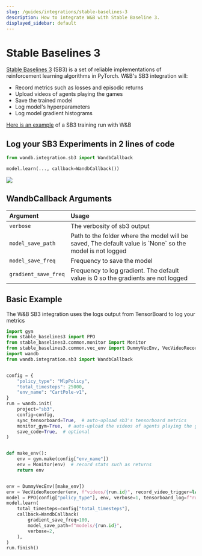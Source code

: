 ```yaml
---
slug: /guides/integrations/stable-baselines-3
description: How to integrate W&B with Stable Baseline 3.
displayed_sidebar: default
---
```


# Stable Baselines 3

[Stable Baselines 3](https://github.com/DLR-RM/stable-baselines3) \(SB3\) is a set of reliable implementations of reinforcement learning algorithms in PyTorch. W&B's SB3 integration will: 

* Record metrics such as losses and episodic returns
* Upload videos of agents playing the games
* Save the trained model
* Log model's hyperparameters
* Log model gradient histograms

[Here is an example](https://wandb.ai/wandb/sb3/runs/1jyr6z10) of a  SB3 training run with W&B

## Log your SB3 Experiments in 2 lines of code

```python
from wandb.integration.sb3 import WandbCallback

model.learn(..., callback=WandbCallback())
```

![](@site/static/images/integrations/stable_baselines_demo.gif)

## WandbCallback Arguments

| Argument | Usage |
| :--- | :--- |
| `verbose` | The verbosity of sb3 output |
| `model_save_path` | Path to the folder where the model will be saved, The default value is \`None\` so the model is not logged |
| `model_save_freq` | Frequency to save the model |
| `gradient_save_freq` | Frequency to log gradient. The default value is 0 so the gradients are not logged |

## Basic Example

The W&B SB3 integration uses the logs output from TensorBoard to log your metrics 

```python
import gym
from stable_baselines3 import PPO
from stable_baselines3.common.monitor import Monitor
from stable_baselines3.common.vec_env import DummyVecEnv, VecVideoRecorder
import wandb
from wandb.integration.sb3 import WandbCallback


config = {
    "policy_type": "MlpPolicy",
    "total_timesteps": 25000,
    "env_name": "CartPole-v1",
}
run = wandb.init(
    project="sb3",
    config=config,
    sync_tensorboard=True,  # auto-upload sb3's tensorboard metrics
    monitor_gym=True,  # auto-upload the videos of agents playing the game
    save_code=True,  # optional
)


def make_env():
    env = gym.make(config["env_name"])
    env = Monitor(env)  # record stats such as returns
    return env


env = DummyVecEnv([make_env])
env = VecVideoRecorder(env, f"videos/{run.id}", record_video_trigger=lambda x: x % 2000 == 0, video_length=200)
model = PPO(config["policy_type"], env, verbose=1, tensorboard_log=f"runs/{run.id}")
model.learn(
    total_timesteps=config["total_timesteps"],
    callback=WandbCallback(
        gradient_save_freq=100,
        model_save_path=f"models/{run.id}",
        verbose=2,
    ),
)
run.finish()
```
